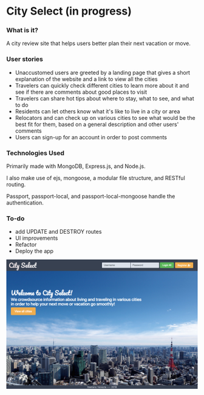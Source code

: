 # City Select (in progress)

### What is it?
A city review site that helps users better plan their next vacation or move.

### User stories
- Unaccustomed users are greeted by a landing page that gives a short explanation of the website and a link to view all the cities
- Travelers can quickly check different cities to learn more about it and see if there are comments about good places to visit
- Travelers can share hot tips about where to stay, what to see, and what to do
- Residents can let others know what it's like to live in a city or area
- Relocators and can check up on various cities to see what would be the best fit for them, based on a general description and other users' comments
- Users can sign-up for an account in order to post comments

### Technologies Used
Primarily made with MongoDB, Express.js, and Node.js.

I also make use of ejs, mongoose, a modular file structure, and RESTful routing.

Passport, passport-local, and passport-local-mongoose handle the authentication.

### To-do
- add UPDATE and DESTROY routes
- UI improvements
- Refactor
- Deploy the app

![screenshot of the landing page](https://github.com/gvenezia/myWebsite/blob/master/images/citySelect.png)
